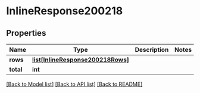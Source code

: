 # InlineResponse200218

## Properties
Name | Type | Description | Notes
------------ | ------------- | ------------- | -------------
**rows** | [**list[InlineResponse200218Rows]**](InlineResponse200218Rows.md) |  | 
**total** | **int** |  | 

[[Back to Model list]](../README.md#documentation-for-models) [[Back to API list]](../README.md#documentation-for-api-endpoints) [[Back to README]](../README.md)

